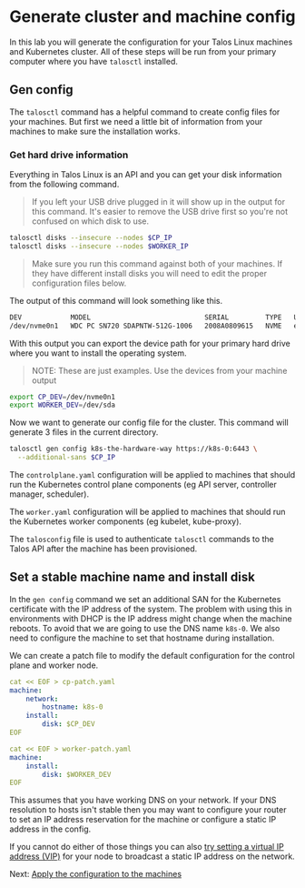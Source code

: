 # Generate cluster and machine config

In this lab you will generate the configuration for your Talos Linux machines and Kubernetes cluster.
All of these steps will be run from your primary computer where you have `talosctl` installed.

## Gen config

The `talosctl` command has a helpful command to create config files for your machines.
But first we need a little bit of information from your machines to make sure the installation works.

### Get hard drive information

Everything in Talos Linux is an API and you can get your disk information from the following command.

> If you left your USB drive plugged in it will show up in the output for this command. It's easier to remove the USB drive first so you're not confused on which disk to use.

```sh
talosctl disks --insecure --nodes $CP_IP
talosctl disks --insecure --nodes $WORKER_IP
```

> Make sure you run this command against both of your machines. If they have different install disks you will need to edit the proper configuration files below.

The output of this command will look something like this.

```sh
DEV            MODEL                            SERIAL         TYPE   UUID                                   WWID                                   MODALIAS   NAME   SIZE     BUS_PATH                                                   SUBSYSTEM          READ_ONLY   SYSTEM_DISK
/dev/nvme0n1   WDC PC SN720 SDAPNTW-512G-1006   2008A0809615   NVME   e8238fa6-bf53-0001-001b-448b46abe2b3   eui.e8238fa6bf530001001b448b46abe2b3   -          -      512 GB   /pci0000:00/0000:00:1d.0/0000:02:00.0/nvme/nvme0/nvme0n1   /sys/class/block
```

With this output you can export the device path for your primary hard drive where you want to install the operating system.

> NOTE: These are just examples. Use the devices from your machine output

```sh
export CP_DEV=/dev/nvme0n1
export WORKER_DEV=/dev/sda
```

Now we want to generate our config file for the cluster.
This command will generate 3 files in the current directory.

```sh
talosctl gen config k8s-the-hardware-way https://k8s-0:6443 \
  --additional-sans $CP_IP
```

The `controlplane.yaml` configuration will be applied to machines that should run the Kubernetes control plane components (eg API server, controller manager, scheduler).

The `worker.yaml` configuration will be applied to machines that should run the Kubernetes worker components (eg kubelet, kube-proxy).

The `talosconfig` file is used to authenticate `talosctl` commands to the Talos API after the machine has been provisioned.

## Set a stable machine name and install disk

In the `gen config` command we set an additional SAN for the Kubernetes certificate with the IP address of the system.
The problem with using this in environments with DHCP is the IP address might change when the machine reboots.
To avoid that we are going to use the DNS name `k8s-0`.
We also need to configure the machine to set that hostname during installation.

We can create a patch file to modify the default configuration for the control plane and worker node.

```yaml
cat << EOF > cp-patch.yaml
machine:
    network:
        hostname: k8s-0
    install:
        disk: $CP_DEV
EOF

cat << EOF > worker-patch.yaml
machine:
    install:
        disk: $WORKER_DEV
EOF
```

This assumes that you have working DNS on your network.
If your DNS resolution to hosts isn't stable then you may want to configure your router to set an IP address reservation for the machine or configure a static IP address in the config.

If you cannot do either of those things you can also [try setting a virtual IP address (VIP)](https://www.talos.dev/latest/reference/configuration/v1alpha1/config/#Config.machine.network.interfaces..vip) for your node to broadcast a static IP address on the network.

Next: [Apply the configuration to the machines](05-apply-config.md)
